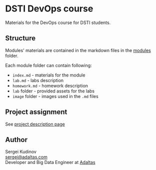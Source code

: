 # DSTI DevOps course

Materials for the DevOps course for DSTI students.

## Structure

Modules' materials are contained in the markdown files in the [modules](modules) folder.

Each module folder can contain following:

- `index.md` - materials for the module
- `lab.md` - labs description
- `homework.md` - homework description
- `lab` folder - provided assets for the labs
- `image` folder - images used in the `.md` files

## Project assignment

See [project description page](PROJECT.md)

## Author

Sergei Kudinov   
sergei@adaltas.com   
Developer and Big Data Engineer at [Adaltas](https://www.adaltas.com/)
